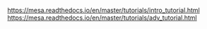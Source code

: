 https://mesa.readthedocs.io/en/master/tutorials/intro_tutorial.html
https://mesa.readthedocs.io/en/master/tutorials/adv_tutorial.html